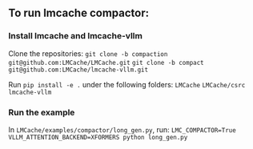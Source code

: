 ## To run lmcache compactor:
### Install lmcache and lmcache-vllm
Clone the repositories:
```git clone -b compaction git@github.com:LMCache/LMCache.git```
```git clone -b compact git@github.com:LMCache/lmcache-vllm.git```

Run ```pip install -e .``` under the following folders:
```LMCache```
```LMCache/csrc```
```lmcache-vllm```

### Run the example
In ```LMCache/examples/compactor/long_gen.py```, run: 
```LMC_COMPACTOR=True VLLM_ATTENTION_BACKEND=XFORMERS python long_gen.py```